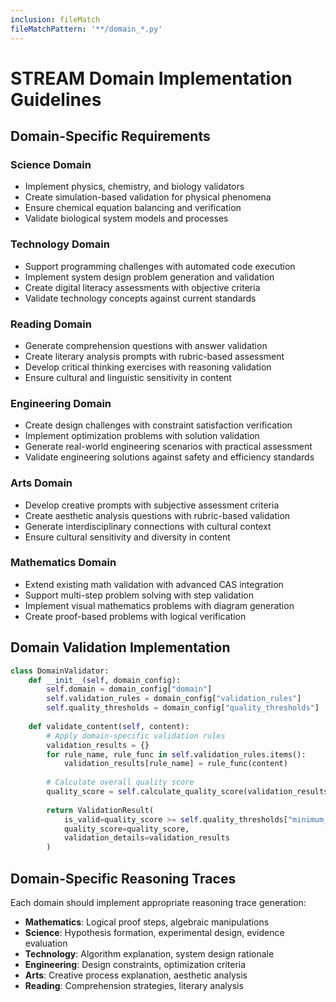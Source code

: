 ```yaml
---
inclusion: fileMatch
fileMatchPattern: '**/domain_*.py'
---
```


# STREAM Domain Implementation Guidelines

## Domain-Specific Requirements

### Science Domain

- Implement physics, chemistry, and biology validators
- Create simulation-based validation for physical phenomena
- Ensure chemical equation balancing and verification
- Validate biological system models and processes

### Technology Domain

- Support programming challenges with automated code execution
- Implement system design problem generation and validation
- Create digital literacy assessments with objective criteria
- Validate technology concepts against current standards

### Reading Domain

- Generate comprehension questions with answer validation
- Create literary analysis prompts with rubric-based assessment
- Develop critical thinking exercises with reasoning validation
- Ensure cultural and linguistic sensitivity in content

### Engineering Domain

- Create design challenges with constraint satisfaction verification
- Implement optimization problems with solution validation
- Generate real-world engineering scenarios with practical assessment
- Validate engineering solutions against safety and efficiency standards

### Arts Domain

- Develop creative prompts with subjective assessment criteria
- Create aesthetic analysis questions with rubric-based validation
- Generate interdisciplinary connections with cultural context
- Ensure cultural sensitivity and diversity in content

### Mathematics Domain

- Extend existing math validation with advanced CAS integration
- Support multi-step problem solving with step validation
- Implement visual mathematics problems with diagram generation
- Create proof-based problems with logical verification

## Domain Validation Implementation

```python
class DomainValidator:
    def __init__(self, domain_config):
        self.domain = domain_config["domain"]
        self.validation_rules = domain_config["validation_rules"]
        self.quality_thresholds = domain_config["quality_thresholds"]
    
    def validate_content(self, content):
        # Apply domain-specific validation rules
        validation_results = {}
        for rule_name, rule_func in self.validation_rules.items():
            validation_results[rule_name] = rule_func(content)
        
        # Calculate overall quality score
        quality_score = self.calculate_quality_score(validation_results)
        
        return ValidationResult(
            is_valid=quality_score >= self.quality_thresholds["minimum_score"],
            quality_score=quality_score,
            validation_details=validation_results
        )
```

## Domain-Specific Reasoning Traces

Each domain should implement appropriate reasoning trace generation:

- **Mathematics**: Logical proof steps, algebraic manipulations
- **Science**: Hypothesis formation, experimental design, evidence evaluation
- **Technology**: Algorithm explanation, system design rationale
- **Engineering**: Design constraints, optimization criteria
- **Arts**: Creative process explanation, aesthetic analysis
- **Reading**: Comprehension strategies, literary analysis
